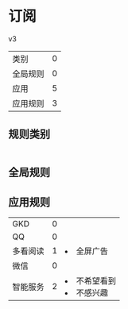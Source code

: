# 订阅

v3

|||
| - |:-:|
|类别|0|
|全局规则|0|
|应用|5|
|应用规则|3|

## 规则类别

|||
| - |:-:|


## 全局规则



## 应用规则

||||
| - |:-:|-|
|GKD|0||
|QQ|0||
|多看阅读|1|<li>全屏广告|
|微信|0||
|智能服务|2|<li>不希望看到<li>不感兴趣|
